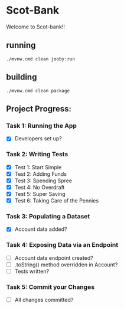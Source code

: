 # Scot-Bank

Welcome to Scot-bank!!

## running

    ./mvnw.cmd clean jooby:run

## building

    ./mvnw.cmd clean package

## Project Progress:

### Task 1: Running the App
- [x] Developers set up?

### Task 2: Writing Tests
- [x] Test 1: Start Simple
- [x] Test 2: Adding Funds
- [x] Test 3: Spending Spree
- [x] Test 4: No Overdraft
- [x] Test 5: Super Saving
- [x] Test 6: Taking Care of the Pennies

### Task 3: Populating a Dataset
- [x] Account data added?

### Task 4: Exposing Data via an Endpoint
- [ ] Account data endpoint created?
- [ ] .toString() method overridden in Account?
- [ ] Tests written?

### Task 5: Commit your Changes
- [ ] All changes committed?